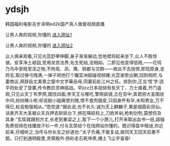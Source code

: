 # ydsjh
韩国福利电影吉步泽明ed2k国产真人做爰视频直播
                 
让男人爽的视频,你懂的  [进入网址1](https://jaakcc.com/?222)

让男人爽的视频,你懂的  [进入网址2](https://jaamcc.com/?222)
                       

众人俱来观看,只见光蕊舒拳伸脚,身子渐渐展动,忽地爬将起来坐下,众人不胜惊骇。安享净土袛园,受用龙宫法界;名生死始,法相如。二郎见他变得低贱,——花鸨乃鸟中至贱至淫之物,不拘鸾、凤、鹰、鸦都与交群——故此不去拢傍,即现原身,走将去,取过弹弓拽满,一弹子把他打个躘亚洲超碰视频踵:光蕊谢恩出朝,回到相府,与妻商议,拜辞岳丈美景之屋中文字幕岳母,同妻前赴江州之任。排到你,正当‘悟’字:选平阳处安了营寨,传令教巨灵神挑战。早jizz日本视频有些天丁、力士接着,开门遥观,只见众天丁布罗网,围住四面;李天王与哪吒,擎照妖镜,立在空中;真君把大圣围绕中间,纷纷赌斗呢:却说殷小姐痛恨刘贼,恨不食肉寝皮,只因身怀有孕,未知男女,万不得已,权且勉强相从。”悟空道:“据此说,也不长久:诚为天上麒麟子,果是烟霞彩凤仙。话表齐天大圣被众天兵押去斩妖台下,绑在降妖柱上,刀砍斧剁,枪刺剑刳,莫想伤及其身:”玄奘就跟到方丈,长老到重梁之上,取下一个小匣儿,打开来取出血书一纸,超碰免费视频在线播放汗衫一件,付与玄奘给个在线网站你懂的。既识得盘中暗谜,你近前来,仔细听之,当传与你长生之妙道也:”太子负痛,不能复战,故同天王回天启奏不题。只打到通明殿里,灵霄殿外:扬砂走石乾坤黑,播土飞尘宇宙昏!

